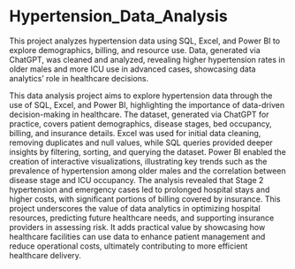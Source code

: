 # Hypertension_Data_Analysis
This project analyzes hypertension data using SQL, Excel, and Power BI to explore demographics, billing, and resource use. Data, generated via ChatGPT, was cleaned and analyzed, revealing higher hypertension rates in older males and more ICU use in advanced cases, showcasing data analytics’ role in healthcare decisions.

This data analysis project aims to explore hypertension data through the use of SQL, Excel, and Power BI, highlighting the importance of data-driven decision-making in healthcare. The dataset, generated via ChatGPT for practice, covers patient demographics, disease stages, bed occupancy, billing, and insurance details. Excel was used for initial data cleaning, removing duplicates and null values, while SQL queries provided deeper insights by filtering, sorting, and querying the dataset. Power BI enabled the creation of interactive visualizations, illustrating key trends such as the prevalence of hypertension among older males and the correlation between disease stage and ICU occupancy. The analysis revealed that Stage 2 hypertension and emergency cases led to prolonged hospital stays and higher costs, with significant portions of billing covered by insurance. This project underscores the value of data analytics in optimizing hospital resources, predicting future healthcare needs, and supporting insurance providers in assessing risk. It adds practical value by showcasing how healthcare facilities can use data to enhance patient management and reduce operational costs, ultimately contributing to more efficient healthcare delivery.
